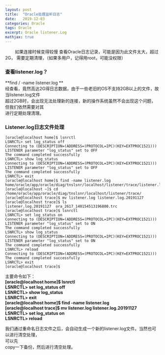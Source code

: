 ```yaml
---
layout: post
title:  "Oracle处理监听日志"
date:   2019-12-03 
categories: Oracle
tags: Oracle
excerpt: Oracle listener.Log
mathjax: true
---
```

 &#8195;&#8195; 如果连接时候变得较慢 查看Oracle日志记录，可能是因为此文件太大，超过2G，
 需要定期清理，（如果多用户，记得用root，可能没权限）
### 查看listener.log？
 **find / -name listener.log  **  
经查看，竟然高达2G得日志数据，由于一些老旧的OS不支持2GB以上的文件，故当listener.log文件  
超过2GB时，会出现无法处理新的连接，新的操作系统虽然不会出现这个问题，但我们依然需要对其  
进行定期处理清理。
 
### Listener.log日志文件处理

```oracle
[oracle@localhost home]$ lsnrctl
LSNRCTL> set log_status off
Connecting to (DESCRIPTION=(ADDRESS=(PROTOCOL=IPC)(KEY=EXTPROC1521)))
LISTENER parameter "log_status" set to OFF
The command completed successfully
LSNRCTL> show log_status
Connecting to (DESCRIPTION=(ADDRESS=(PROTOCOL=IPC)(KEY=EXTPROC1521)))
LISTENER parameter "log_status" set to OFF
The command completed successfully
LSNRCTL> exit
[oracle@localhost home]$ find -name listener.log
home/oracle/app/oracle/diag/tnslsnr/localhost/listener/trace/listener.log
[oracle@localhost ~]$ cd /home/oracle/app/oracle/diag/tnslsnr/localhost/listener/trace/
[oracle@localhost trace]$ mv listener.log listener.log.20191127
[oracle@localhost trace]$ ls
listener.log.20191127  ora_2617_140154513196800.trc
[oracle@localhost trace]$ lsnrctl
LSNRCTL> set log_status on
Connecting to (DESCRIPTION=(ADDRESS=(PROTOCOL=IPC)(KEY=EXTPROC1521)))
LISTENER parameter "log_status" set to ON
The command completed successfully
LSNRCTL> show log_status 
Connecting to (DESCRIPTION=(ADDRESS=(PROTOCOL=IPC)(KEY=EXTPROC1521)))
LISTENER parameter "log_status" set to ON
The command completed successfully
LSNRCTL> reload
Connecting to (DESCRIPTION=(ADDRESS=(PROTOCOL=IPC)(KEY=EXTPROC1521)))
The command completed successfully
LSNRCTL> exit
[oracle@localhost trace]$

```

主要命令如下：  
**[oracle@localhost home]$ lsnrctl  
LSNRCTL> set log_status off  
LSNRCTL> show log_status  
LSNRCTL> exit  
[oracle@localhost home]$ find -name listener.log  
[oracle@localhost trace]$ mv listener.log listener.log.20191127  
LSNRCTL> set log_status on  
LSNRCTL> reload**

我们通过重命名日志文件之后，会自动生成一个新的listener.log文件。当然也可以进行清空处理，  
可以先  
copy一下备份，然后进行清空处理。
